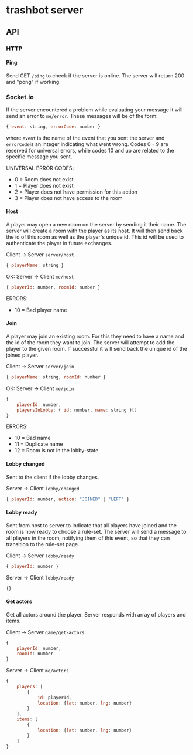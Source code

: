# trashbot server

## API

### HTTP

#### Ping

Send GET `/ping` to check if the server is online. The server will return
200 and "pong" if working.

### Socket.io

If the server encountered a problem while evaluating your message it will 
send an error to `me/error`. These messages will be of the form:
```js
{ event: string, errorCode: number }
```

where `event` is the name of the event that you sent the server and 
`errorCode`is an integer indicating what went wrong. Codes 0 - 9 are 
reserved for universal errors, while codes 10 and up are related to the 
specific message you sent.

UNIVERSAL ERROR CODES:
- 0 = Room does not exist
- 1 = Player does not exist
- 2 = Player does not have permission for this action
- 3 = Player does not have access to the room

#### Host

A player may open a new room on the server by sending it their name. The server
will create a room with the player as its host. It will then send back the id
of this room as well as the player's unique id. This id will be used to
authenticate the player in future exchanges.

Client -> Server `server/host`

```js
{ playerName: string }
```

OK: Server -> Client `me/host`

```js 
{ playerId: number, roomId: number }
```

ERRORS:

- 10 = Bad player name

#### Join

A player may join an existing room. For this they need to have a name and
the id of the room they want to join. The server will attempt to add the
player to the given room. If successful it will send back the unique id of the
joined player.

Client -> Server `server/join`

```js
{ playerName: string, roomId: number }
```

OK: Server -> Client `me/join`

```js
{
    playerId: number,
    playersInLobby: { id: number, name: string }[]
}
```

ERRORS:

- 10 = Bad name
- 11 = Duplicate name
- 12 = Room is not in the lobby-state

#### Lobby changed

Sent to the client if the lobby changes.

Server -> Client `lobby/changed`

```js
{ playerId: number, action: "JOINED" | "LEFT" }
```

#### Lobby ready

Sent from host to server to indicate that all players have joined and the 
room is now ready to choose a rule-set. The server will send a message to 
all players in the room, notifying them of this event, so that they can 
transition to the rule-set page.

Client -> Server `lobby/ready`

```js
{ playerId: number }
```

Server -> Client `lobby/ready`

```js
{}
```

#### Get actors

Get all actors around the player. Server responds with array of players and items.

Client -> Server `game/get-actors`

```js
{
    playerId: number, 
    roomId: number
}
```

Server -> Client `me/actors`

```js
{
    players: [
        {
            id: playerId,
            location: {lat: number, lng: number}
        }
    ],
    items: [
        {
            location: {lat: number, lng: number}
        }
    ]
}
```
